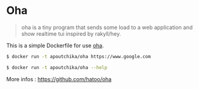 # Oha

> oha is a tiny program that sends some load to a web application and show realtime tui inspired by rakyll/hey.

This is a simple Dockerfile for use [oha](https://github.com/hatoo/oha).

```bash
$ docker run -t apoutchika/oha https://www.google.com
```

```bash
$ docker run -t apoutchika/oha --help
```

More infos : https://github.com/hatoo/oha
